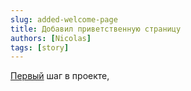 ```yaml
---
slug: added-welcome-page
title: Добавил приветственную страницу
authors: [Nicolas]
tags: [story]
---
```


[Первый](/Norchevsky/welcome) шаг в проекте, 
